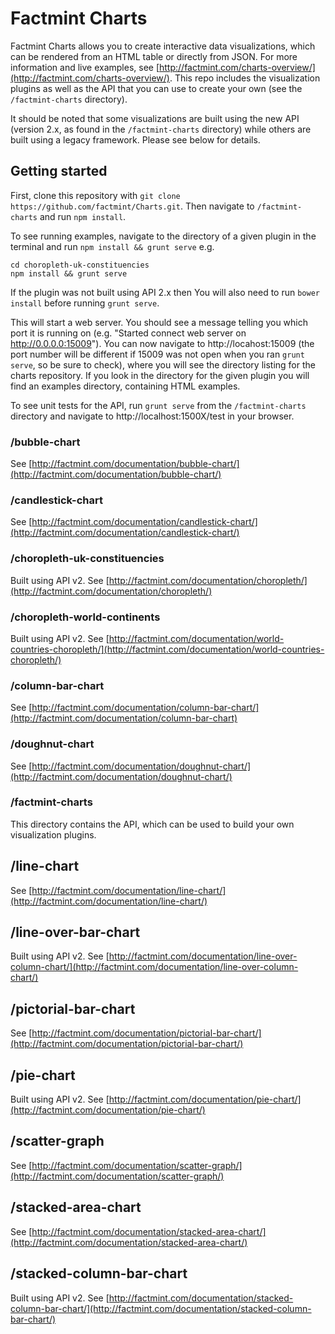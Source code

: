 # Factmint Charts

Factmint Charts allows you to create interactive data visualizations, which can be rendered from an HTML table or directly from JSON. For more information and live examples, see [http://factmint.com/charts-overview/](http://factmint.com/charts-overview/). This repo includes the visualization plugins as well as the API that you can use to create your own (see the `/factmint-charts` directory).

It should be noted that some visualizations are built using the new API (version 2.x, as found in the `/factmint-charts` directory) while others are built using a legacy framework. Please see below for details. 

## Getting started

First, clone this repository with `git clone https://github.com/factmint/Charts.git`. Then navigate to `/factmint-charts` and run `npm install`.

To see running examples, navigate to the directory of a given plugin in the terminal and run `npm install && grunt serve` e.g.

```
cd choropleth-uk-constituencies
npm install && grunt serve
```

If the plugin was not built using API 2.x then You will also need to run `bower install` before running `grunt serve`.

This will start a web server. You should see a message telling you which port it is running on (e.g. "Started connect web server on http://0.0.0.0:15009"). You can now navigate to http://locahost:15009 (the port number will be different if 15009 was not open when you ran `grunt serve`, so be sure to check), where you will see the directory listing for the charts repository. If you look in the directory for the given plugin you will find an examples directory, containing HTML examples.

To see unit tests for the API, run `grunt serve` from the `/factmint-charts` directory and navigate to http://localhost:1500X/test in your browser.

### /bubble-chart
See [http://factmint.com/documentation/bubble-chart/](http://factmint.com/documentation/bubble-chart/)

### /candlestick-chart
See [http://factmint.com/documentation/candlestick-chart/](http://factmint.com/documentation/candlestick-chart/)
 
### /choropleth-uk-constituencies
Built using API v2. See [http://factmint.com/documentation/choropleth/](http://factmint.com/documentation/choropleth/) 

### /choropleth-world-continents
Built using API v2. See [http://factmint.com/documentation/world-countries-choropleth/](http://factmint.com/documentation/world-countries-choropleth/) 

### /column-bar-chart
See [http://factmint.com/documentation/column-bar-chart/](http://factmint.com/documentation/column-bar-chart)

### /doughnut-chart
See [http://factmint.com/documentation/doughnut-chart/](http://factmint.com/documentation/doughnut-chart/) 

### /factmint-charts
This directory contains the API, which can be used to build your own visualization plugins.

## /line-chart
See [http://factmint.com/documentation/line-chart/](http://factmint.com/documentation/line-chart/)

## /line-over-bar-chart
Built using API v2. See [http://factmint.com/documentation/line-over-column-chart/](http://factmint.com/documentation/line-over-column-chart/)
 
## /pictorial-bar-chart
See [http://factmint.com/documentation/pictorial-bar-chart/](http://factmint.com/documentation/pictorial-bar-chart/)

## /pie-chart
Built using API v2. See [http://factmint.com/documentation/pie-chart/](http://factmint.com/documentation/pie-chart/) 

## /scatter-graph
See [http://factmint.com/documentation/scatter-graph/](http://factmint.com/documentation/scatter-graph/) 

## /stacked-area-chart
See [http://factmint.com/documentation/stacked-area-chart/](http://factmint.com/documentation/stacked-area-chart/) 

## /stacked-column-bar-chart
Built using API v2. See [http://factmint.com/documentation/stacked-column-bar-chart/](http://factmint.com/documentation/stacked-column-bar-chart/) 

